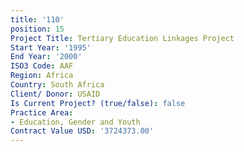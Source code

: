 ```yaml
---
title: '110'
position: 15
Project Title: Tertiary Education Linkages Project
Start Year: '1995'
End Year: '2000'
ISO3 Code: AAF
Region: Africa
Country: South Africa
Client/ Donor: USAID
Is Current Project? (true/false): false
Practice Area:
- Education, Gender and Youth
Contract Value USD: '3724373.00'
---
```


